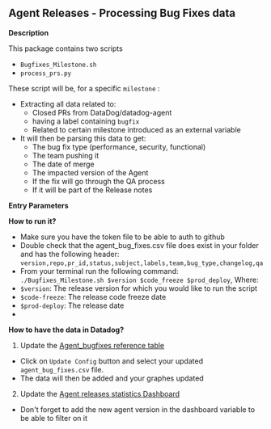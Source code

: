 ## Agent Releases - Processing Bug Fixes data

**Description**

This package contains two scripts 

* `Bugfixes_Milestone.sh` 
* `process_prs.py`  

These script will be, for a specific `milestone` :
- Extracting all data related to:
  * Closed PRs from DataDog/datadog-agent
  *  having a label containing `bugfix`
  *  Related to certain milestone introduced as an external variable
- It will then be parsing this data to get:
  * The bug fix type (performance, security, functional)
  * The team pushing it
  * The date of merge
  * The impacted version of the Agent
  * If the fix will go through the QA process
  * If it will be part of the Release notes

**Entry Parameters**


**How to run it?**

- Make sure you have the token file to be able to auth to github
- Double check that the agent_bug_fixes.csv file does exist in your folder and has the following header: `version,repo,pr_id,status,subject,labels,team,bug_type,changelog,qa
`
- From your terminal run the following command: ` ./Bugfixes_Milestone.sh $version $code_freeze $prod_deploy`,
Where:
- `$version`: The release version for which you would like to run the script
- `$code-freeze`: The release code freeze date
- `$prod-deploy`: The release date
- 
**How to have the data in Datadog?**
1. Update the [Agent_bugfixes reference table](https://app.datadoghq.com/reference-tables/agent_bugfixes)
- Click on `Update Config` button and select your updated `agent_bug_fixes.csv` file.
- The data will then be added and your graphes updated
2. Update the [Agent releases statistics Dashboard](https://app.datadoghq.com/dashboard/7yj-2r3-ai8/agent-release-statistics)
- Don't forget to add the new agent version in the dashboard variable to be able to filter on it
 
